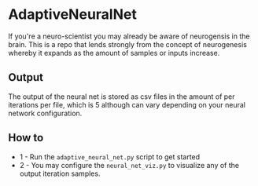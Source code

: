 # AdaptiveNeuralNet
If you're a neuro-scientist you may already be aware of neurogensis in the brain. This is a repo that lends strongly from the concept of neurogenesis whereby it expands as the amount of samples or inputs increase.

## Output
The output of the neural net is stored as csv files in the amount of per iterations per file, which is 5 although can vary depending on your neural network configuration.

## How to
- 1 - Run the `adaptive_neural_net.py` script to get started
- 2 - You may configure the `neural_net_viz.py` to visualize any of the output iteration samples.
